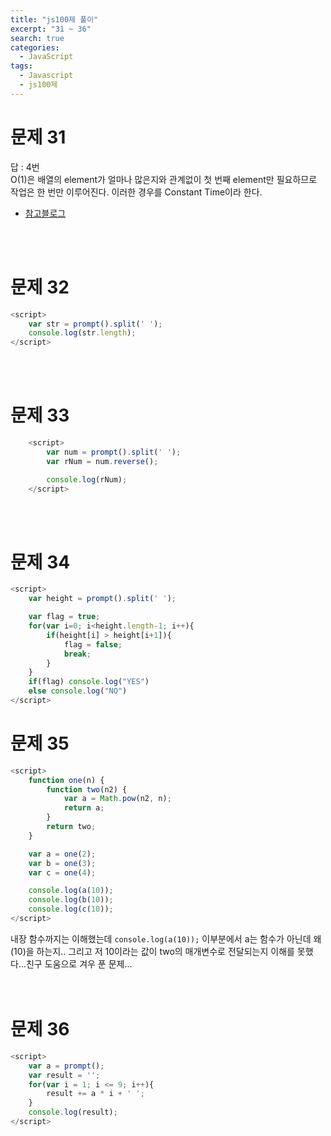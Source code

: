 ```yaml
---
title: "js100제 풀이"
excerpt: "31 ~ 36"
search: true
categories: 
  - JavaScript
tags: 
  - Javascript
  - js100제
---
```


# 문제 31
답 : 4번<br>
O(1)은 배열의 element가 얼마나 많은지와 관계없이 첫 번째 element만 필요하므로 작업은 한 번만 이루어진다. 이러한 경우를 Constant Time이라 한다.<br>

- [참고블로그](https://soldonii.tistory.com/56)

<br><br>

# 문제 32
```javascript
<script>
    var str = prompt().split(' ');
    console.log(str.length);
</script>
```
<br><br>

# 문제 33
```javascript
    <script>
        var num = prompt().split(' ');
        var rNum = num.reverse();

        console.log(rNum);
    </script>
```
<br><br>

# 문제 34
```javascript
<script>
    var height = prompt().split(' ');

    var flag = true;
    for(var i=0; i<height.length-1; i++){
        if(height[i] > height[i+1]){
            flag = false;
            break;
        }
    }
    if(flag) console.log("YES")
    else console.log("NO")
</script>
```

# 문제 35
```javascript
<script>
    function one(n) {
        function two(n2) {
            var a = Math.pow(n2, n);
            return a;
        }
        return two;
    }

    var a = one(2);
    var b = one(3);
    var c = one(4);

    console.log(a(10));
    console.log(b(10));
    console.log(c(10));
</script>
```
내장 함수까지는 이해했는데 `console.log(a(10));` 이부분에서 a는 함수가 아닌데 왜(10)을 하는지.. 그리고 저 10이라는 값이 two의 매개변수로 전달되는지 이해를 못했다...친구 도움으로 겨우 푼 문제...
<br><br><br>

# 문제 36
```javascript
<script>
    var a = prompt();
    var result = '';
    for(var i = 1; i <= 9; i++){
        result += a * i + ' ';
    }
    console.log(result);
</script>
```
<br><br>


